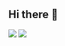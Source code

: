 ## Hi there 👋
![](https://komarev.com/ghpvc/?username=your-github-username&color=blueviolet)
![](https://hit.yhype.me/github/profile?user_id=32894909)
<!--
**Hexer611/hexer611** is a ✨ _special_ ✨ repository because its `README.md` (this file) appears on your GitHub profile.

Here are some ideas to get you started:

- 🔭 I’m currently working on ...
- 🌱 I’m currently learning ...
- 👯 I’m looking to collaborate on ...
- 🤔 I’m looking for help with ...
- 💬 Ask me about ...
- 📫 How to reach me: ...
- 😄 Pronouns: ...
- ⚡ Fun fact: ...
-->
